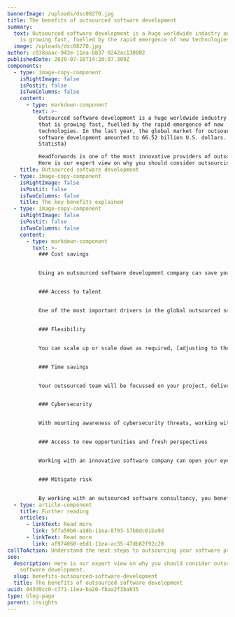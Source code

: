 ```yaml
---
bannerImage: /uploads/dsc08270.jpg
title: The benefits of outsourced software development
summary:
  text: Outsourced software development is a huge worldwide industry and one that
    is growing fast, fuelled by the rapid emergence of new technologies.
  image: /uploads/dsc08270.jpg
author: c038aaac-943e-11ea-bb37-0242ac130002
publishedDate: 2020-07-16T14:20:07.309Z
components:
  - type: image-copy-component
    isRightImage: false
    isPostit: false
    isTwoColumns: false
    content:
      - type: markdown-component
        text: >-
          Outsourced software development is a huge worldwide industry and one
          that is growing fast, fuelled by the rapid emergence of new
          technologies. In the last year, the global market for outsourced
          software development amounted to 66.52 billion U.S. dollars. (Source:
          Statista)

          Headforwards is one of the most innovative providers of outsourced software in the UK, with established clients across Europe and Asia.
          Here is our expert view on why you should consider outsourcing your software development.
    title: Outsourced software development
  - type: image-copy-component
    isRightImage: false
    isPostit: false
    isTwoColumns: false
    title: The key benefits explained
  - type: image-copy-component
    isRightImage: false
    isPostit: false
    isTwoColumns: false
    content:
      - type: markdown-component
        text: >-
          ### Cost savings


          Using an outsourced software development company can save you a significant amount of money. You avoid recruitment fees and the costs associated with training and onboarding staff. Added to this, you avoid extra employment costs such as NI and other staff overheads, like premises and equipment. Nevertheless, quality always matters more – so in choosing your provider it is vital to look beyond simply price. 


          ### Access to talent


          One of the most important drivers in the global outsourced software development market is the rapid emergence of new technologies. This means it can be increasingly difficult for companies to [find the software talent they need](https://www.headforwards.com/who-we-are/how-we-recruit/). IT is a sector which is experiencing significant skills shortages, especially in some of the very latest software areas. Outsourcing software development is a way around this and gives you access to a huge pool of talent, with diverse and leading-edge technology expertise. 


          ### Flexibility


          You can scale up or scale down as required, [adjusting to the needs of your business](https://www.headforwards.com/how-we-work/continuous-delivery/). So if, for example, you need to redeploy budget or if you expand your in-house team, you could reduce the amount of work you outsource. If, on the other hand, you want to scale up or if you need experts in another area of competency, you have the ability to do that. There is also built-in flexibility in the way outsourced software developers work with their clients. For instance, they can be used to augment an in-house team or to act as a standalone dedicated team working on a specific project. 


          ### Time savings


          Your outsourced team will be focussed on your project, delivering in line with your required critical path. This can mean reduced time to market and provide a competitive advantage. Your outsourced team will also be able to hit the ground running, as they are experienced in working on a project basis and delivering against demanding KPIs. 


          ### Cybersecurity


          With mounting awareness of cybersecurity threats, working with a good outsourced software development company can give you immediate access to high level skills and protocols to ensure that your data is safe and compliant. 


          ### Access to new opportunities and fresh perspectives


          Working with an innovative software company can open your eyes to [emerging opportunities](https://www.headforwards.com/what-we-do/services/proof-of-concept/). Software companies with multidisciplinary teams feature a variety of competency centres and this can help keep your own business at the cutting edge. An outsourced software development consultancy will be able to bring a fresh perspective to your business and help your company think outside the box. 


          ### Mitigate risk


          By working with an outsourced software consultancy, you benefit from access to robust project management and quality control systems that are tried and tested. Having these systems at the core of their approach helps to mitigate risk for your business.
  - type: article-component
    title: Further reading
    articles:
      - linkText: Read more
        link: 5ffa59b0-a18b-11ea-8793-17b8dc61ba9d
      - linkText: Read more
        link: af974060-e6d1-11ea-ac35-47db82f92c20
callToAction: Understand the next steps to outsourcing your software projects
seo:
  description: Here is our expert view on why you should consider outsourcing your
    software development.
  slug: benefits-outsourced-software-development
  title: The benefits of outsourced software development
uuid: 043d9cc0-c771-11ea-ba20-fbaa2f3ba035
type: blog-page
parent: insights
---
```

